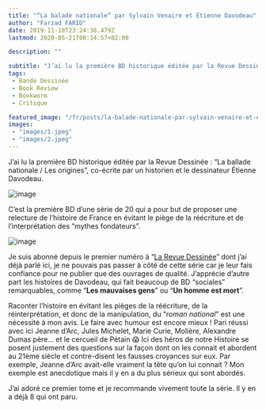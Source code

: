 ```yaml
---
title: "“La balade nationale” par Sylvain Venaire et Étienne Davodeau"
author: "Farzad FARID"
date: 2019-11-18T23:24:38.479Z
lastmod: 2020-05-21T00:14:57+02:00

description: ""

subtitle: "J’ai lu la première BD historique éditée par la Revue Dessinée : “La ballade nationale / Les origines”, co-écrite pas un historien et le…"
tags:
 - Bande Dessinée
 - Book Review
 - Bookworm
 - Critique

featured_image: "/fr/posts/la-balade-nationale-par-sylvain-venaire-et-étienne-davodeau/images/1.jpeg" 
images:
 - "images/1.jpeg"
 - "images/2.jpeg"
---
```


J’ai lu la première BD historique éditée par la Revue Dessinée : “La ballade nationale / Les origines”, co-écrite par un historien et le dessinateur Étienne Davodeau.




![image](images/1.jpeg#layoutTextWidth)



C’est la première BD d’une série de 20 qui a pour but de proposer une relecture de l’histoire de France en évitant le piège de la réécriture et de l’interprétation des “mythes fondateurs”.




![image](images/2.jpeg#layoutTextWidth)



Je suis abonné depuis le premier numéro à “[La Revue Dessinée](https://medium.com/les-lectures-de-farzad/la-revue-dessin%C3%A9e-ou-sinformer-autrement-4f6bfdf6e2a9)” dont j’ai déjà parlé ici, je ne pouvais pas passer à côté de cette série car je leur fais confiance pour ne publier que des ouvrages de qualité. J’apprécie d’autre part les histoires de Davodeau, qui fait beaucoup de BD “sociales” remarquables, comme “**Les mauvaises gens**” ou “**Un homme est mort**”.

Raconter l’histoire en évitant les pièges de la réécriture, de la réinterprétation, et donc de la manipulation, du “_roman national_” est une nécessité à mon avis. Le faire avec humour est encore mieux ! Pari réussi avec ici Jeanne d’Arc, Jules Michelet, Marie Curie, Molière, Alexandre Dumas père… et le cercueil de Pétain 😱 Ici des héros de notre Histoire se posent justement des questions sur la façon dont on les connait et abordent au 21ème siècle et contre-disent les fausses croyances sur eux. Par exemple, Jeanne d’Arc avait-elle vraiment la tête qu’on lui connait ? Mon exemple est anecdotique mais il y en a du plus sérieux qui sont abordés.

J’ai adoré ce premier tome et je recommande vivement toute la série. Il y en a déjà 8 qui ont paru.

